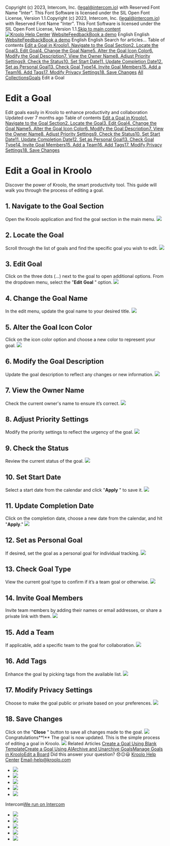 Copyright (c) 2023, Intercom, Inc. (legal@intercom.io) with Reserved Font Name "Inter". This Font Software is licensed under the SIL Open Font License, Version 1.1.Copyright (c) 2023, Intercom, Inc. (legal@intercom.io) with Reserved Font Name "Inter". This Font Software is licensed under the SIL Open Font License, Version 1.1.[Skip to main content](https://help.kroolo.com/en/articles/9978679-edit-a-goal#main-content)
[![Kroolo Help Center](https://downloads.intercomcdn.com/i/o/h4qkzypg/611116/ee699fbf23fef0f6d8d4f666d84c/37cdcedd14003d8fdcfdeda0a05c09cb)](https://help.kroolo.com/en/)
[Website](https://kroolo.com/)[Feedback](https://kroolo.featurebase.app/)[Book a demo](https://kroolo.com/book-demo)
English
English
[Website](https://kroolo.com/)[Feedback](https://kroolo.featurebase.app/)[Book a demo](https://kroolo.com/book-demo)
English
English
Search for articles...
Table of contents
[Edit a Goal in Kroolo](https://help.kroolo.com/en/articles/9978679-edit-a-goal#h_f601cf5889)[1. Navigate to the Goal Section](https://help.kroolo.com/en/articles/9978679-edit-a-goal#h_088c117c41)[2. Locate the Goal](https://help.kroolo.com/en/articles/9978679-edit-a-goal#h_0e06c58a50)[3. Edit Goal](https://help.kroolo.com/en/articles/9978679-edit-a-goal#h_1829bfd911)[4. Change the Goal Name](https://help.kroolo.com/en/articles/9978679-edit-a-goal#h_11e3de9208)[5. Alter the Goal Icon Color](https://help.kroolo.com/en/articles/9978679-edit-a-goal#h_4eaf4268e9)[6. Modify the Goal Description](https://help.kroolo.com/en/articles/9978679-edit-a-goal#h_d25bd8408f)[7. View the Owner Name](https://help.kroolo.com/en/articles/9978679-edit-a-goal#h_8b88df2a2a)[8. Adjust Priority Settings](https://help.kroolo.com/en/articles/9978679-edit-a-goal#h_b2c32adbe3)[9. Check the Status](https://help.kroolo.com/en/articles/9978679-edit-a-goal#h_a5fb69dfd0)[10. Set Start Date](https://help.kroolo.com/en/articles/9978679-edit-a-goal#h_88b60ec735)[11. Update Completion Date](https://help.kroolo.com/en/articles/9978679-edit-a-goal#h_e063e65865)[12. Set as Personal Goal](https://help.kroolo.com/en/articles/9978679-edit-a-goal#h_da666cd2a8)[13. Check Goal Type](https://help.kroolo.com/en/articles/9978679-edit-a-goal#h_f10d967923)[14. Invite Goal Members](https://help.kroolo.com/en/articles/9978679-edit-a-goal#h_e32f1a4398)[15. Add a Team](https://help.kroolo.com/en/articles/9978679-edit-a-goal#h_df564d288f)[16. Add Tags](https://help.kroolo.com/en/articles/9978679-edit-a-goal#h_442717c64b)[17. Modify Privacy Settings](https://help.kroolo.com/en/articles/9978679-edit-a-goal#h_251f979eca)[18. Save Changes](https://help.kroolo.com/en/articles/9978679-edit-a-goal#h_fce85eb7e6)
[All Collections](https://help.kroolo.com/en/)[Goals](https://help.kroolo.com/en/collections/9304750-goals)
Edit a Goal
# Edit a Goal
Edit goals easily in Kroolo to enhance productivity and collaboration
Updated over 7 months ago
Table of contents
[Edit a Goal in Kroolo](https://help.kroolo.com/en/articles/9978679-edit-a-goal#h_f601cf5889)[1. Navigate to the Goal Section](https://help.kroolo.com/en/articles/9978679-edit-a-goal#h_088c117c41)[2. Locate the Goal](https://help.kroolo.com/en/articles/9978679-edit-a-goal#h_0e06c58a50)[3. Edit Goal](https://help.kroolo.com/en/articles/9978679-edit-a-goal#h_1829bfd911)[4. Change the Goal Name](https://help.kroolo.com/en/articles/9978679-edit-a-goal#h_11e3de9208)[5. Alter the Goal Icon Color](https://help.kroolo.com/en/articles/9978679-edit-a-goal#h_4eaf4268e9)[6. Modify the Goal Description](https://help.kroolo.com/en/articles/9978679-edit-a-goal#h_d25bd8408f)[7. View the Owner Name](https://help.kroolo.com/en/articles/9978679-edit-a-goal#h_8b88df2a2a)[8. Adjust Priority Settings](https://help.kroolo.com/en/articles/9978679-edit-a-goal#h_b2c32adbe3)[9. Check the Status](https://help.kroolo.com/en/articles/9978679-edit-a-goal#h_a5fb69dfd0)[10. Set Start Date](https://help.kroolo.com/en/articles/9978679-edit-a-goal#h_88b60ec735)[11. Update Completion Date](https://help.kroolo.com/en/articles/9978679-edit-a-goal#h_e063e65865)[12. Set as Personal Goal](https://help.kroolo.com/en/articles/9978679-edit-a-goal#h_da666cd2a8)[13. Check Goal Type](https://help.kroolo.com/en/articles/9978679-edit-a-goal#h_f10d967923)[14. Invite Goal Members](https://help.kroolo.com/en/articles/9978679-edit-a-goal#h_e32f1a4398)[15. Add a Team](https://help.kroolo.com/en/articles/9978679-edit-a-goal#h_df564d288f)[16. Add Tags](https://help.kroolo.com/en/articles/9978679-edit-a-goal#h_442717c64b)[17. Modify Privacy Settings](https://help.kroolo.com/en/articles/9978679-edit-a-goal#h_251f979eca)[18. Save Changes](https://help.kroolo.com/en/articles/9978679-edit-a-goal#h_fce85eb7e6)
# Edit a Goal in Kroolo
Discover the power of Kroolo, the smart productivity tool. This guide will walk you through the process of editing a goal.
## 1. Navigate to the Goal Section
Open the Kroolo application and find the goal section in the main menu.
[![](https://downloads.intercomcdn.com/i/o/h4qkzypg/1211023144/026ae58921ce1ee5f3d12c539209/583df064-8413-4ee3-9ef0-6310ebfcbe29.png?expires=1747842300&signature=bfcdcd01609cfada237c341edacb469f057dd2246c013f8410e0817e0198357c&req=dSImF8l8noBbXfMW1HO4zWKSB7GaPLtTC4yFqKhnfgid6knwI0AIiVpiE9BG%0AOdDJWIJ%2Fty%2BbU15%2FIC0%3D%0A)](https://downloads.intercomcdn.com/i/o/h4qkzypg/1211023144/026ae58921ce1ee5f3d12c539209/583df064-8413-4ee3-9ef0-6310ebfcbe29.png?expires=1747842300&signature=bfcdcd01609cfada237c341edacb469f057dd2246c013f8410e0817e0198357c&req=dSImF8l8noBbXfMW1HO4zWKSB7GaPLtTC4yFqKhnfgid6knwI0AIiVpiE9BG%0AOdDJWIJ%2Fty%2BbU15%2FIC0%3D%0A)
## 2. Locate the Goal
Scroll through the list of goals and find the specific goal you wish to edit.
[![](https://downloads.intercomcdn.com/i/o/h4qkzypg/1211023142/f89ae4aedf2773597d7e67e690f7/326a2b62-be04-4715-8b0c-a5a454209237.gif?expires=1747842300&signature=e7dbb901d4cd57456c106598fe9c1c975bb5bf963e3cd995c55dbeb30cdf62ce&req=dSImF8l8noBbW%2FMW1HO4zdOTbKgkhh7kLNR%2FQs%2BocgzCSs%2F%2FooxerPRBstsi%0AAykKJaJhf3tR%2Fg0q3W8%3D%0A)](https://downloads.intercomcdn.com/i/o/h4qkzypg/1211023142/f89ae4aedf2773597d7e67e690f7/326a2b62-be04-4715-8b0c-a5a454209237.gif?expires=1747842300&signature=e7dbb901d4cd57456c106598fe9c1c975bb5bf963e3cd995c55dbeb30cdf62ce&req=dSImF8l8noBbW%2FMW1HO4zdOTbKgkhh7kLNR%2FQs%2BocgzCSs%2F%2FooxerPRBstsi%0AAykKJaJhf3tR%2Fg0q3W8%3D%0A)
## 3. Edit Goal
Click on the three dots (...) next to the goal to open additional options. From the dropdown menu, select the "**Edit** **Goal** " option.
[![](https://downloads.intercomcdn.com/i/o/h4qkzypg/1211023149/02ffa7b40ff59d992631e3fea538/aebd13c4-ebdd-4f9b-8038-f4b341d4fed3.gif?expires=1747842300&signature=161f5331086658a0be603dfae91ebab64c90673f34b2af5908d759bc8a1cd315&req=dSImF8l8noBbUPMW1HO4zasCNy1HtYNR62DYvSDh%2FvQ75Tok41hfQsabNcdm%0A3Kg2dN5pyTrpsr7Rs8M%3D%0A)](https://downloads.intercomcdn.com/i/o/h4qkzypg/1211023149/02ffa7b40ff59d992631e3fea538/aebd13c4-ebdd-4f9b-8038-f4b341d4fed3.gif?expires=1747842300&signature=161f5331086658a0be603dfae91ebab64c90673f34b2af5908d759bc8a1cd315&req=dSImF8l8noBbUPMW1HO4zasCNy1HtYNR62DYvSDh%2FvQ75Tok41hfQsabNcdm%0A3Kg2dN5pyTrpsr7Rs8M%3D%0A)
## 4. Change the Goal Name
In the edit menu, update the goal name to your desired title.
[![](https://downloads.intercomcdn.com/i/o/h4qkzypg/1211023168/cd1a4a810df1123f3fa17ad22eae/bbba1167-bc96-4be3-adda-66964f7f8d95.gif?expires=1747842300&signature=9351475f4c46051e7e5169ce5054e5d5a4bb15b18fe2ce6adf568106e1600007&req=dSImF8l8noBZUfMW1HO4zbXApH%2BFowfM8a35fZviqzTqWPzTQmAtkhn1VkAb%0ACCyJD4xOIK4HNpck7lg%3D%0A)](https://downloads.intercomcdn.com/i/o/h4qkzypg/1211023168/cd1a4a810df1123f3fa17ad22eae/bbba1167-bc96-4be3-adda-66964f7f8d95.gif?expires=1747842300&signature=9351475f4c46051e7e5169ce5054e5d5a4bb15b18fe2ce6adf568106e1600007&req=dSImF8l8noBZUfMW1HO4zbXApH%2BFowfM8a35fZviqzTqWPzTQmAtkhn1VkAb%0ACCyJD4xOIK4HNpck7lg%3D%0A)
## 5. Alter the Goal Icon Color
Click on the icon color option and choose a new color to represent your goal.
[![](https://downloads.intercomcdn.com/i/o/h4qkzypg/1211023169/5d77557f9006df476a52f37da360/8a3dc1d0-1239-4406-84d7-d2f8315d854d.gif?expires=1747842300&signature=243e53b52ede6e5ff8370e8570bc973cf2d3bfdc0143b155f09ac9003a70156d&req=dSImF8l8noBZUPMW1HO4zQySNmXbstgdGbZPxmTDz%2B%2BkPA0d2osBbcKzjdcG%0AyJGGBKoQzEDha61%2Fa6I%3D%0A)](https://downloads.intercomcdn.com/i/o/h4qkzypg/1211023169/5d77557f9006df476a52f37da360/8a3dc1d0-1239-4406-84d7-d2f8315d854d.gif?expires=1747842300&signature=243e53b52ede6e5ff8370e8570bc973cf2d3bfdc0143b155f09ac9003a70156d&req=dSImF8l8noBZUPMW1HO4zQySNmXbstgdGbZPxmTDz%2B%2BkPA0d2osBbcKzjdcG%0AyJGGBKoQzEDha61%2Fa6I%3D%0A)
## 6. Modify the Goal Description
Update the goal description to reflect any changes or new information.
[![](https://downloads.intercomcdn.com/i/o/h4qkzypg/1211032725/5b66227b3cb1385f72fd17765701/b1954243-78e5-4cb5-b7db-533acdd10363.gif?expires=1747842300&signature=9ff1d2f63a30dfc8ec70a068ec1020ddfb317100e449053a6b1f29c644046572&req=dSImF8l9n4ZdXPMW1HO4zSLNxqZd9Bj8Sxn1Ei6K8xzRG2MGpO8qxCCU87yW%0AYxxwmVislUU1903cs6I%3D%0A)](https://downloads.intercomcdn.com/i/o/h4qkzypg/1211032725/5b66227b3cb1385f72fd17765701/b1954243-78e5-4cb5-b7db-533acdd10363.gif?expires=1747842300&signature=9ff1d2f63a30dfc8ec70a068ec1020ddfb317100e449053a6b1f29c644046572&req=dSImF8l9n4ZdXPMW1HO4zSLNxqZd9Bj8Sxn1Ei6K8xzRG2MGpO8qxCCU87yW%0AYxxwmVislUU1903cs6I%3D%0A)
## 7. View the Owner Name
Check the current owner's name to ensure it’s correct.
[![](https://downloads.intercomcdn.com/i/o/h4qkzypg/1211023158/33a873351d665e51417d7a952051/71a58099-e1e8-497d-944a-a7ec74887362.png?expires=1747842300&signature=fa114914854133c433cad4c1aed37269fdfcfa169d2d87c2d8e4e25b7c3ba6a7&req=dSImF8l8noBaUfMW1HO4zUEkulDyunDqI8zG8hZ7k0F4O7QZhPbAiWwsaxP0%0Ap6wfTPCVeq%2BcJd1vzV4%3D%0A)](https://downloads.intercomcdn.com/i/o/h4qkzypg/1211023158/33a873351d665e51417d7a952051/71a58099-e1e8-497d-944a-a7ec74887362.png?expires=1747842300&signature=fa114914854133c433cad4c1aed37269fdfcfa169d2d87c2d8e4e25b7c3ba6a7&req=dSImF8l8noBaUfMW1HO4zUEkulDyunDqI8zG8hZ7k0F4O7QZhPbAiWwsaxP0%0Ap6wfTPCVeq%2BcJd1vzV4%3D%0A)
## 8. Adjust Priority Settings
Modify the priority settings to reflect the urgency of the goal.
[![](https://downloads.intercomcdn.com/i/o/h4qkzypg/1211023147/58e547caf0382b5ea1bc0a2773d7/c3385d65-e09a-4c90-bf9c-0194cf06b7d2.gif?expires=1747842300&signature=4051ff5056bba3f4d5f82587bda6770da498a3c791e0288ddf963feab026ea90&req=dSImF8l8noBbXvMW1HO4zYksRnXuf3n6%2FnmFvtECNpRmz30rLgdpeRefKF6r%0AvxCM%2Bq5UQE%2B2Uc1gVRw%3D%0A)](https://downloads.intercomcdn.com/i/o/h4qkzypg/1211023147/58e547caf0382b5ea1bc0a2773d7/c3385d65-e09a-4c90-bf9c-0194cf06b7d2.gif?expires=1747842300&signature=4051ff5056bba3f4d5f82587bda6770da498a3c791e0288ddf963feab026ea90&req=dSImF8l8noBbXvMW1HO4zYksRnXuf3n6%2FnmFvtECNpRmz30rLgdpeRefKF6r%0AvxCM%2Bq5UQE%2B2Uc1gVRw%3D%0A)
## 9. Check the Status
Review the current status of the goal.
[![](https://downloads.intercomcdn.com/i/o/h4qkzypg/1211023154/309707ae4eac603981b96e67e3e4/c0be8db9-8d57-4696-bff5-035e9f387255.png?expires=1747842300&signature=00db04e7232df7c37b854a690e6155647545ecd1f19ee888876fa255e7574cf6&req=dSImF8l8noBaXfMW1HO4zXa%2BlFlL0lSDwXcliwpMKuIQ154n8t2CwnR0fk5a%0ATYfGniJ%2FIPCMrIjzBo8%3D%0A)](https://downloads.intercomcdn.com/i/o/h4qkzypg/1211023154/309707ae4eac603981b96e67e3e4/c0be8db9-8d57-4696-bff5-035e9f387255.png?expires=1747842300&signature=00db04e7232df7c37b854a690e6155647545ecd1f19ee888876fa255e7574cf6&req=dSImF8l8noBaXfMW1HO4zXa%2BlFlL0lSDwXcliwpMKuIQ154n8t2CwnR0fk5a%0ATYfGniJ%2FIPCMrIjzBo8%3D%0A)
## 10. Set Start Date
Select a start date from the calendar and click "**Apply** " to save it.
[![](https://downloads.intercomcdn.com/i/o/h4qkzypg/1211023159/f0b88f26750053cd0a760a1d783f/06be7696-fa4b-470f-88bc-82f4bff5c302.gif?expires=1747842300&signature=15cbed65cf8a060b7c43f96e164e7244a48beab5bffc2989744dc381a00ba428&req=dSImF8l8noBaUPMW1HO4zZuU%2BFWb0uJtQsa%2BSlsENMZ%2FQ5%2FPf3srAkPNn3Ee%0A%2B34ykKYCFjrw1SrVWc8%3D%0A)](https://downloads.intercomcdn.com/i/o/h4qkzypg/1211023159/f0b88f26750053cd0a760a1d783f/06be7696-fa4b-470f-88bc-82f4bff5c302.gif?expires=1747842300&signature=15cbed65cf8a060b7c43f96e164e7244a48beab5bffc2989744dc381a00ba428&req=dSImF8l8noBaUPMW1HO4zZuU%2BFWb0uJtQsa%2BSlsENMZ%2FQ5%2FPf3srAkPNn3Ee%0A%2B34ykKYCFjrw1SrVWc8%3D%0A)
## 11. Update Completion Date
Click on the completion date, choose a new date from the calendar, and hit "**Apply**."
[![](https://downloads.intercomcdn.com/i/o/h4qkzypg/1211023155/ae4e38ee677194d71f40d3eaa643/94182834-3d57-419d-9625-c5fd7c8fed41.png?expires=1747842300&signature=ea8fb98d8ce2e2dde780e6f5f558353f66aec85defba6edef33d0002ebfa746d&req=dSImF8l8noBaXPMW1HO4zVDEYYEOoWUbPUuo%2FzpPVFS3i8zTFBa7fZes%2F2oK%0AB6qyr8%2Bvs7nXK6f9UqU%3D%0A)](https://downloads.intercomcdn.com/i/o/h4qkzypg/1211023155/ae4e38ee677194d71f40d3eaa643/94182834-3d57-419d-9625-c5fd7c8fed41.png?expires=1747842300&signature=ea8fb98d8ce2e2dde780e6f5f558353f66aec85defba6edef33d0002ebfa746d&req=dSImF8l8noBaXPMW1HO4zVDEYYEOoWUbPUuo%2FzpPVFS3i8zTFBa7fZes%2F2oK%0AB6qyr8%2Bvs7nXK6f9UqU%3D%0A)
## 12. Set as Personal Goal
If desired, set the goal as a personal goal for individual tracking.
[![](https://downloads.intercomcdn.com/i/o/h4qkzypg/1211023167/54010e986c32d6a9d20aea8fbb98/6f16dcab-1467-45c9-a058-a21ddea548fd.png?expires=1747842300&signature=604d92bade89646c9b6a3a334a54220e8a068e83682fa029db43b9184f7dcc25&req=dSImF8l8noBZXvMW1HO4zfsK4OBT98hGlogcbTgxduA6tXbiCdNrX7wP84Xv%0Ac4IbdbcclOc0ncsKRq8%3D%0A)](https://downloads.intercomcdn.com/i/o/h4qkzypg/1211023167/54010e986c32d6a9d20aea8fbb98/6f16dcab-1467-45c9-a058-a21ddea548fd.png?expires=1747842300&signature=604d92bade89646c9b6a3a334a54220e8a068e83682fa029db43b9184f7dcc25&req=dSImF8l8noBZXvMW1HO4zfsK4OBT98hGlogcbTgxduA6tXbiCdNrX7wP84Xv%0Ac4IbdbcclOc0ncsKRq8%3D%0A)
## 13. Check Goal Type
View the current goal type to confirm if it’s a team goal or otherwise.
[![](https://downloads.intercomcdn.com/i/o/h4qkzypg/1211023153/6c9b8f60ae5efc8329b12d0edbdb/f1503d94-e45b-461c-b1d1-f8308a08821a.gif?expires=1747842300&signature=60d0bc461a0cd10e9ba243a17aab6d624b5e6e491d461a1b775c56d3673283c3&req=dSImF8l8noBaWvMW1HO4zeyVjVwOLgWhPmQQnPbBVRCFZfqImh5%2F%2F4Hxhhty%0AnDXia3ajBYEYROPn0Og%3D%0A)](https://downloads.intercomcdn.com/i/o/h4qkzypg/1211023153/6c9b8f60ae5efc8329b12d0edbdb/f1503d94-e45b-461c-b1d1-f8308a08821a.gif?expires=1747842300&signature=60d0bc461a0cd10e9ba243a17aab6d624b5e6e491d461a1b775c56d3673283c3&req=dSImF8l8noBaWvMW1HO4zeyVjVwOLgWhPmQQnPbBVRCFZfqImh5%2F%2F4Hxhhty%0AnDXia3ajBYEYROPn0Og%3D%0A)
## 14. Invite Goal Members
Invite team members by adding their names or email addresses, or share a private link with them.
[![](https://downloads.intercomcdn.com/i/o/h4qkzypg/1211023165/286b7e06bea32d775ec0e76f1387/22050a51-e5db-43b3-b8b4-0885a8ee1272.gif?expires=1747842300&signature=537778231bf93db002e10d5302541f9d5de2cfc51bb2cd554808676dde868b43&req=dSImF8l8noBZXPMW1HO4zbrVNnP9IOdDTp%2FA%2FD6IeqKAnw2JBYqdIuKCVs4O%0ADgJvcxF%2FqX1Z8rEIhDk%3D%0A)](https://downloads.intercomcdn.com/i/o/h4qkzypg/1211023165/286b7e06bea32d775ec0e76f1387/22050a51-e5db-43b3-b8b4-0885a8ee1272.gif?expires=1747842300&signature=537778231bf93db002e10d5302541f9d5de2cfc51bb2cd554808676dde868b43&req=dSImF8l8noBZXPMW1HO4zbrVNnP9IOdDTp%2FA%2FD6IeqKAnw2JBYqdIuKCVs4O%0ADgJvcxF%2FqX1Z8rEIhDk%3D%0A)
## 15. Add a Team
If applicable, add a specific team to the goal for collaboration.
[![](https://downloads.intercomcdn.com/i/o/h4qkzypg/1211057724/9dd16d051ca21121066e9a9c6151/3d5bfe08-d354-4602-8154-81e71137d9ef.png?expires=1747842300&signature=d5c0a1a1148d8c4b3277bddfba7efa218f46dd03270c07163cd371fafbe54169&req=dSImF8l7moZdXfMW1HO4zTcQyd%2FAu0aXE7U%2FCUOstVA9TooD%2BAiwienX%2Bu9F%0A7rAkH1eyL2AS4GHXNZ4%3D%0A)](https://downloads.intercomcdn.com/i/o/h4qkzypg/1211057724/9dd16d051ca21121066e9a9c6151/3d5bfe08-d354-4602-8154-81e71137d9ef.png?expires=1747842300&signature=d5c0a1a1148d8c4b3277bddfba7efa218f46dd03270c07163cd371fafbe54169&req=dSImF8l7moZdXfMW1HO4zTcQyd%2FAu0aXE7U%2FCUOstVA9TooD%2BAiwienX%2Bu9F%0A7rAkH1eyL2AS4GHXNZ4%3D%0A)
## 16. Add Tags
Enhance the goal by picking tags from the available list.
[![](https://downloads.intercomcdn.com/i/o/h4qkzypg/1211058491/2c610d0efe680961bdc8e0d56c19/ce9835e7-cc95-4787-9b8a-77947668fec2?expires=1747842300&signature=61d8a4537676fd071a8f4aa8325dd5862ea15457fe76bfeb16a3e3ee2de30396&req=dSImF8l7lYVWWPMW1HO4zSBHp%2BcegR6KkLBdSsQ%2BFEAIBc6lUvTvM1hZe8LP%0At2BJ33y%2BRjwKgQjR224%3D%0A)](https://downloads.intercomcdn.com/i/o/h4qkzypg/1211058491/2c610d0efe680961bdc8e0d56c19/ce9835e7-cc95-4787-9b8a-77947668fec2?expires=1747842300&signature=61d8a4537676fd071a8f4aa8325dd5862ea15457fe76bfeb16a3e3ee2de30396&req=dSImF8l7lYVWWPMW1HO4zSBHp%2BcegR6KkLBdSsQ%2BFEAIBc6lUvTvM1hZe8LP%0At2BJ33y%2BRjwKgQjR224%3D%0A)
## 17. Modify Privacy Settings
Choose to make the goal public or private based on your preferences.
[![](https://downloads.intercomcdn.com/i/o/h4qkzypg/1211058301/96c0963c2be277a8a2fb5e032150/13e7470f-379c-4659-a419-7dd339680872?expires=1747842300&signature=af6b054ff083f1f7b2860dd3177a662fd1a2d651975bf92f721e4f2f455a8886&req=dSImF8l7lYJfWPMW1HO4zfvUVgYv4Qd%2FJ%2BtSbuZ7HYXyguUuXQhRJzB%2BrLBt%0A1cX9GUpcqEEOMypHRQc%3D%0A)](https://downloads.intercomcdn.com/i/o/h4qkzypg/1211058301/96c0963c2be277a8a2fb5e032150/13e7470f-379c-4659-a419-7dd339680872?expires=1747842300&signature=af6b054ff083f1f7b2860dd3177a662fd1a2d651975bf92f721e4f2f455a8886&req=dSImF8l7lYJfWPMW1HO4zfvUVgYv4Qd%2FJ%2BtSbuZ7HYXyguUuXQhRJzB%2BrLBt%0A1cX9GUpcqEEOMypHRQc%3D%0A)
## 18. Save Changes
Click on the "**Close** " button to save all changes made to the goal.
[![](https://downloads.intercomcdn.com/i/o/h4qkzypg/1211060390/2473fedb29d8facc4e73ceacd79e/050e6119-b245-47cf-8917-191bbc7b204f.gif?expires=1747842300&signature=5586861e23f9990803096ab174579bdd08d0c6d3cefb278a87f4086a689623fa&req=dSImF8l4nYJWWfMW1HO4zc%2BKSILfBDZ8qJWxLWCEiV87MZwqMOTQLLllG%2Fed%0A8ttMsKxkb7UMj23JMZg%3D%0A)](https://downloads.intercomcdn.com/i/o/h4qkzypg/1211060390/2473fedb29d8facc4e73ceacd79e/050e6119-b245-47cf-8917-191bbc7b204f.gif?expires=1747842300&signature=5586861e23f9990803096ab174579bdd08d0c6d3cefb278a87f4086a689623fa&req=dSImF8l4nYJWWfMW1HO4zc%2BKSILfBDZ8qJWxLWCEiV87MZwqMOTQLLllG%2Fed%0A8ttMsKxkb7UMj23JMZg%3D%0A)
Congratulations**!** The goal is now updated. This is the simple process of editing a goal in Kroolo.
[![](https://downloads.intercomcdn.com/i/o/h4qkzypg/1211060551/aeedc2873896c0eeccc561c682e5/cta+2.png?expires=1747842300&signature=b890c1146c3f4ef0e7bab339638fde2214422d16039826054f4f7ec56b7f25b5&req=dSImF8l4nYRaWPMW1HO4zR3B0I8pExp5XfIZaj3S0rmZ%2F7zH3YaJJdBABn5O%0AYblblGUjl9akbjzD4zk%3D%0A)](https://kroolo.com/)
Related Articles
[Create a Goal Using Blank Template](https://help.kroolo.com/en/articles/9974188-create-a-goal-using-blank-template)[Create a Goal Using AI](https://help.kroolo.com/en/articles/9974191-create-a-goal-using-ai)[Archive and Unarchive Goals](https://help.kroolo.com/en/articles/9978782-archive-and-unarchive-goals)[Manage Goals in Kroolo](https://help.kroolo.com/en/articles/9983181-manage-goals-in-kroolo)[Edit a Board](https://help.kroolo.com/en/articles/10568519-edit-a-board)
Did this answer your question?
😞😐😃
[Kroolo Help Center](https://help.kroolo.com/en/)
Email-help@kroolo.com
  * [![](https://intercom.help/kroolo/assets/svg/icon:social-facebook/FFFFFF)](https://www.facebook.com/profile.php?id=61553808299270)
  * [![](https://intercom.help/kroolo/assets/svg/icon:social-linkedin/FFFFFF)](https://www.linkedin.com/company/getkroolo)
  * [![](https://intercom.help/kroolo/assets/svg/icon:social-instagram/FFFFFF)](https://www.instagram.com/getkroolo)
  * [![](https://intercom.help/kroolo/assets/svg/icon:social-youtube/FFFFFF)](https://www.youtube.com/@getkroolo/featured)
  * [![](https://intercom.help/kroolo/assets/svg/icon:social-twitter-x/FFFFFF)](https://www.twitter.com/getkroolo)


Intercom[We run on Intercom](https://www.intercom.com/intercom-link?company=Kroolo&solution=customer-support&utm_campaign=intercom-link&utm_content=We+run+on+Intercom&utm_medium=help-center&utm_referrer=https%3A%2F%2Fhelp.kroolo.com%2Fen%2Farticles%2F9978679-edit-a-goal&utm_source=desktop-web)
  * [![](https://intercom.help/kroolo/assets/svg/icon:social-facebook/FFFFFF)](https://www.facebook.com/profile.php?id=61553808299270)
  * [![](https://intercom.help/kroolo/assets/svg/icon:social-linkedin/FFFFFF)](https://www.linkedin.com/company/getkroolo)
  * [![](https://intercom.help/kroolo/assets/svg/icon:social-instagram/FFFFFF)](https://www.instagram.com/getkroolo)
  * [![](https://intercom.help/kroolo/assets/svg/icon:social-youtube/FFFFFF)](https://www.youtube.com/@getkroolo/featured)
  * [![](https://intercom.help/kroolo/assets/svg/icon:social-twitter-x/FFFFFF)](https://www.twitter.com/getkroolo)



